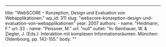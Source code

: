 ---
  title: "WebSCORE – Konzeption, Design und Evaluation von Webapplikationen."
  wp_id: 311
  slug: "webscore-konzeption-design-und-evaluation-von-webapplikationen"
  year: 2007
  authors: 
    - 
      name: "Heidmann, F."
      url: 33
    - 
      name: "Peissner, M."
      url: "null"
  outlet: "In: Beinhauer, W. & Ziegler, J. (Eds.): Interaktion mit komplexen Informationsräumen. München: Oldenbourg, pp. 142-155."
  body: ""
